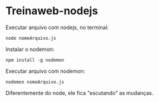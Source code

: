 # Treinaweb-nodejs

Executar arquivo com nodejs, no terminal:

    node nomeArquivo.js

Instalar o nodemon:

    npm install -g nodemon

Executar arquivo com nodemon:

    nodemon nomeArquivo.js

Diferentemente do node, ele fica "escutando" as mudanças.
